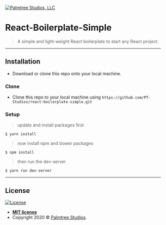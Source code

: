 [![Palmtree Studios, LLC](https://palmtree-studios.com/images/branding/palmtree-studios-phone.png)](https://palmtree-studios.com)

# React-Boilerplate-Simple

> A simple and light-weight React boilerplate to start any React project.

---

## Installation

- Download or clone this repo onto your local machine.

### Clone

- Clone this repo to your local machine using `https://github.com/PT-Studios/react-boilerplate-simple.git`

### Setup

> update and install packages first

```shell
$ yarn install
```

> now install npm and bower packages

```shell
$ npm install
```

> then run the dev-server

```shell
$ yarn run dev-server
```

---

## License

[![License](http://img.shields.io/:license-mit-blue.svg?style=flat-square)](http://badges.mit-license.org)

- **[MIT license](http://opensource.org/licenses/mit-license.php)**
- Copyright 2020 © <a href="http://palmtree-studios.com" target="_blank">Palmtree Studios</a>.
